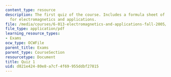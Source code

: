 ```yaml
---
content_type: resource
description: The first quiz of the course. Includes a formula sheet of basic equations
  for electromagnetics and applications.
file: /media/courses/6-013-electromagnetics-and-applications-fall-2005/d821e42480e8a7cf4f69955ddbf27815_q1.pdf
file_type: application/pdf
learning_resource_types:
- Exams
ocw_type: OCWFile
parent_title: Exams
parent_type: CourseSection
resourcetype: Document
title: Quiz 1
uid: d821e424-80e8-a7cf-4f69-955ddbf27815
---
```

